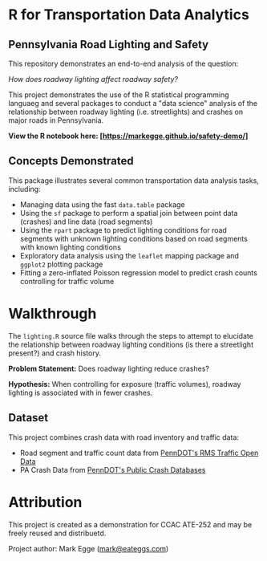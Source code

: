 # R for Transportation Data Analytics

## Pennsylvania Road Lighting and Safety

This repository demonstrates an end-to-end analysis of the question:

_How does roadway lighting affect roadway safety?_

This project demonstrates the use of the R statistical programming languaeg and several packages to conduct a "data science" analysis of the relationship between roadway lighting (i.e. streetlights) and crashes on major roads in Pennsylvania.

**View the R notebook here: [https://markegge.github.io/safety-demo/]**

## Concepts Demonstrated

This package illustrates several common transportation data analysis tasks, including:

* Managing data using the fast `data.table` package
* Using the `sf` package to perform a spatial join between point data (crashes) and line data (road segments)
* Using the `rpart` package to predict lighting conditions for road segments with unknown lighting conditions based on road segments with known lighting conditions
* Exploratory data analysis using the `leaflet` mapping package and `ggplot2` plotting package
* Fitting a zero-inflated Poisson regression model to predict crash counts controlling for traffic volume



# Walkthrough

The `lighting.R` source file walks through the steps to attempt to elucidate the relationship between roadway lighting conditions (is there a streetlight present?) and crash history.

**Problem Statement:** Does roadway lighting reduce crashes?

**Hypothesis:** When controlling for exposure (traffic volumes), roadway lighting is associated with in fewer crashes.

## Dataset

This project combines crash data with road inventory and traffic data:

* Road segment and traffic count data from [PennDOT's RMS Traffic Open Data](https://data-pennshare.opendata.arcgis.com/datasets/rmstraffic-traffic-volumes)
* PA Crash Data from [PennDOT's Public Crash Databases](https://crashinfo.penndot.gov/PCIT/welcome.html)


# Attribution

This project is created as a demonstration for CCAC ATE-252 and may be freely reused and distribuetd.

Project author: Mark Egge (mark@eateggs.com)